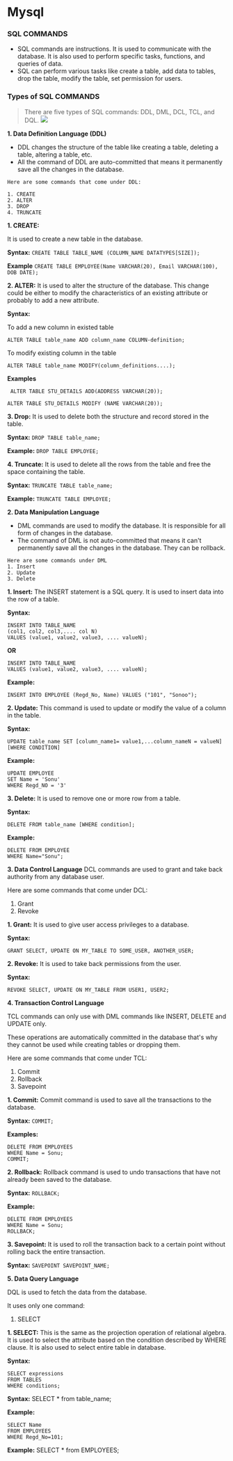 # Mysql
### SQL COMMANDS
* SQL commands are instructions. It is used to communicate with the database. It is also used to perform specific tasks, functions, and queries of data.
* SQL can perform various tasks like create a table, add data to tables, drop the table, modify the table, set permission for users.
### Types of SQL COMMANDS
> There are five types of SQL commands: DDL, DML, DCL, TCL, and DQL.
![](https://static.javatpoint.com/dbms/images/dbms-sql-command.png)

**1. Data Definition Language (DDL)**
* DDL changes the structure of the table like creating a table, deleting a table, altering a table, etc.
* All the command of DDL are auto-committed that means it permanently save all the changes in the database.
```
Here are some commands that come under DDL:

1. CREATE
2. ALTER
3. DROP
4. TRUNCATE
```

**1. CREATE:**

 It is used to create a new table in the database.

**Syntax:**
`CREATE TABLE TABLE_NAME (COLUMN_NAME DATATYPES[SIZE]); `

**Example**
`CREATE TABLE EMPLOYEE(Name VARCHAR(20), Email VARCHAR(100), DOB DATE); `

**2. ALTER:**
 It is used to alter the structure of the database. This change could be either to modify the characteristics of an existing attribute or probably to add a new attribute.
 
 **Syntax:**
 
 To add a new column in existed table
 
 `ALTER TABLE table_name ADD column_name COLUMN-definition;  `

To modify existing column in the table

 `ALTER TABLE table_name MODIFY(column_definitions....);`
 
 **Examples**

` ALTER TABLE STU_DETAILS ADD(ADDRESS VARCHAR(20));`

` ALTER TABLE STU_DETAILS MODIFY (NAME VARCHAR(20));  `

 **3. Drop:**
 It is used to delete both the structure and record stored in the table.
 
 **Syntax:**
 `DROP TABLE table_name;  `
 
 **Example:**
 `DROP TABLE EMPLOYEE;`
 
 **4. Truncate:**
 It is used to delete all the rows from the table and free the space containing the table.
 
 **Syntax:**
 `TRUNCATE TABLE table_name;  `
 
 **Example:**
 `TRUNCATE TABLE EMPLOYEE;`


**2. Data Manipulation Language**
- DML commands are used to modify the database. It is responsible for all form of changes in the database.
- The command of DML is not auto-committed that means it can't permanently save all the changes in the database. They can be rollback.
```
Here are some commands under DML
1. Insert
2. Update
3. Delete
```

**1. Insert:**
The INSERT statement is a SQL query. It is used to insert data into the row of a table.

**Syntax:**

```
INSERT INTO TABLE_NAME    
(col1, col2, col3,.... col N)  
VALUES (value1, value2, value3, .... valueN); 
```
**OR**

```
INSERT INTO TABLE_NAME    
VALUES (value1, value2, value3, .... valueN);    
```

**Example:**

`INSERT INTO EMPLOYEE (Regd_No, Name) VALUES ("101", "Sonoo"); ` 

**2. Update:**
This command is used to update or modify the value of a column in the table.

**Syntax:**

`UPDATE table_name SET [column_name1= value1,...column_nameN = valueN] [WHERE CONDITION]`

**Example:**

```
UPDATE EMPLOYEE   
SET Name = 'Sonu'    
WHERE Regd_NO = '3'  
```

**3. Delete:**
It is used to remove one or more row from a table.

**Syntax:**

`DELETE FROM table_name [WHERE condition];  `

**Example:**

```
DELETE FROM EMPLOYEE 
WHERE Name="Sonu";  
```


**3. Data Control Language**
DCL commands are used to grant and take back authority from any database user.

Here are some commands that come under DCL:
1. Grant
2. Revoke

**1. Grant:**
It is used to give user access privileges to a database.

**Syntax:**

`GRANT SELECT, UPDATE ON MY_TABLE TO SOME_USER, ANOTHER_USER; `

**2. Revoke:**
It is used to take back permissions from the user.

**Syntax:**

`REVOKE SELECT, UPDATE ON MY_TABLE FROM USER1, USER2;  `

**4. Transaction Control Language**

TCL commands can only use with DML commands like INSERT, DELETE and UPDATE only.

These operations are automatically committed in the database that's why they cannot be used while creating tables or dropping them.

Here are some commands that come under TCL:
1. Commit
2. Rollback
3. Savepoint

**1. Commit:**
Commit command is used to save all the transactions to the database.

**Syntax:**
`COMMIT;`  

**Examples:**
```
DELETE FROM EMPLOYEES  
WHERE Name = Sonu;  
COMMIT;  
```
**2. Rollback:**
Rollback command is used to undo transactions that have not already been saved to the database.

**Syntax:**
`ROLLBACK;  `

**Example:**
```
DELETE FROM EMPLOYEES  
WHERE Name = Sonu;  
ROLLBACK;
```

**3. Savepoint:**
It is used to roll the transaction back to a certain point without rolling back the entire transaction.

**Syntax:**
`SAVEPOINT SAVEPOINT_NAME;  `

**5. Data Query Language**

DQL is used to fetch the data from the database.

 It uses only one command:

1.  SELECT

**1. SELECT:**
This is the same as the projection operation of relational algebra. It is used to select the attribute based on the condition described by WHERE clause.
It is also used to select entire table in database.

**Syntax:**

```
SELECT expressions    
FROM TABLES    
WHERE conditions;  
```

**Syntax:**
SELECT * from table_name;

**Example:**
```
SELECT Name  
FROM EMPLOYEES  
WHERE Regd_No=101;  
```

**Example:**
SELECT * from EMPLOYEES;




